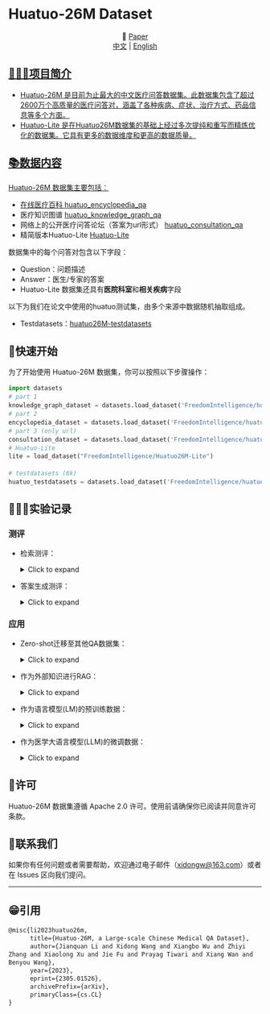 # Huatuo-26M Dataset


<p align="center">
   📃 <a href="https://arxiv.org/abs/2305.01526" target="_blank">Paper</a> 
   <br>  <a href="README.md">   中文</a> | <a href="README_en.md"> English
</p>


## 👩🏻‍⚕️项目简介

- Huatuo-26M 是目前为止最大的中文医疗问答数据集。此数据集包含了超过2600万个高质量的医疗问答对，涵盖了各种疾病、症状、治疗方式、药品信息等多个方面。
- Huatuo-Lite 是在Huatuo26M数据集的基础上经过多次提纯和重写而精炼优化的数据集。它具有更多的数据维度和更高的数据质量。


## 📚数据内容

Huatuo-26M 数据集主要包括：

- 在线医疗百科 [huatuo_encyclopedia_qa](https://huggingface.co/datasets/FreedomIntelligence/huatuo_encyclopedia_qa)
- 医疗知识图谱 [huatuo_knowledge_graph_qa](https://huggingface.co/datasets/FreedomIntelligence/huatuo_knowledge_graph_qa)
- 网络上的公开医疗问答论坛（答案为url形式） [huatuo_consultation_qa](https://huggingface.co/datasets/FreedomIntelligence/huatuo_consultation_qa)
- 精简版本Huatuo-Lite [Huatuo-Lite](https://huggingface.co/datasets/FreedomIntelligence/Huatuo26M-Lite)


数据集中的每个问答对包含以下字段：

- Question：问题描述 
- Answer：医生/专家的答案
- Huatuo-Lite 数据集还具有**医院科室**和**相关疾病**字段



以下为我们在论文中使用的huatuo测试集，由多个来源中数据随机抽取组成。

- Testdatasets：[huatuo26M-testdatasets](https://huggingface.co/datasets/FreedomIntelligence/huatuo26M-testdatasets)



## 🚀快速开始

为了开始使用 Huatuo-26M 数据集，你可以按照以下步骤操作：

```python
import datasets
# part 1
knowledge_graph_dataset = datasets.load_dataset('FreedomIntelligence/huatuo_knowledge_graph_qa')
# part 2
encyclopedia_dataset = datasets.load_dataset('FreedomIntelligence/huatuo_encyclopedia_qa')
# part 3 (only url)
consultation_dataset = datasets.load_dataset('FreedomIntelligence/huatuo_consultation_qa')
# Huatuo-Lite
lite = load_dataset("FreedomIntelligence/Huatuo26M-Lite")

# testdatasets (6k)
huatuo_testdatasets = datasets.load_dataset('FreedomIntelligence/huatuo26M-testdatasets')
```



## 👩🏻‍🔬实验记录

### 测评

- 检索测评：
  <details><summary>Click to expand</summary>
      
  <img src="img/retrieve.png" alt="retrieve" style="zoom:100%;" />
      
  </details>

- 答案生成测评：

  <details><summary>Click to expand</summary>
      
  <img src="img/NLG.png" alt="retrieve" style="zoom:100%;" />
      
  </details>

### 应用

- Zero-shot迁移至其他QA数据集：

  <details><summary>Click to expand</summary>
      
  <img src="img/zero-shot.png" alt="retrieve" style="zoom:100%;" />
      
   </details>

- 作为外部知识进行RAG：

  <details><summary>Click to expand</summary>
            
  <img src="img/rag.png" alt="retrieve" style="zoom:100%;" />
      
      
  </details>

- 作为语言模型(LM)的预训练数据：

  <details><summary>Click to expand</summary>
  <img src="img/cblue.png" alt="retrieve" style="zoom:100%;" />
      
  </details>


- 作为医学大语言模型(LLM)的微调数据：
  <details><summary>Click to expand</summary>
  <img src="img/sft.png" alt="retrieve" style="zoom:100%;" />
      
  </details>

## 🚁许可

Huatuo-26M 数据集遵循 Apache 2.0 许可。使用前请确保你已阅读并同意许可条款。



## 📱联系我们

如果你有任何问题或者需要帮助，欢迎通过电子邮件（[xidongw@163.com](mailto:xidongw@163.com)）或者在 Issues 区向我们提问。

------



## 😁引用

```
@misc{li2023huatuo26m,
      title={Huatuo-26M, a Large-scale Chinese Medical QA Dataset}, 
      author={Jianquan Li and Xidong Wang and Xiangbo Wu and Zhiyi Zhang and Xiaolong Xu and Jie Fu and Prayag Tiwari and Xiang Wan and Benyou Wang},
      year={2023},
      eprint={2305.01526},
      archivePrefix={arXiv},
      primaryClass={cs.CL}
}
```
